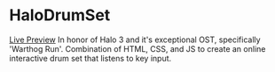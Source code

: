 # HaloDrumSet
[Live Preview](https://venerable-swan-98a90f.netlify.app/) In honor of Halo 3 and it's exceptional OST, specifically 'Warthog Run'. Combination of HTML, CSS, and JS to create an online interactive drum set that listens to key input.
